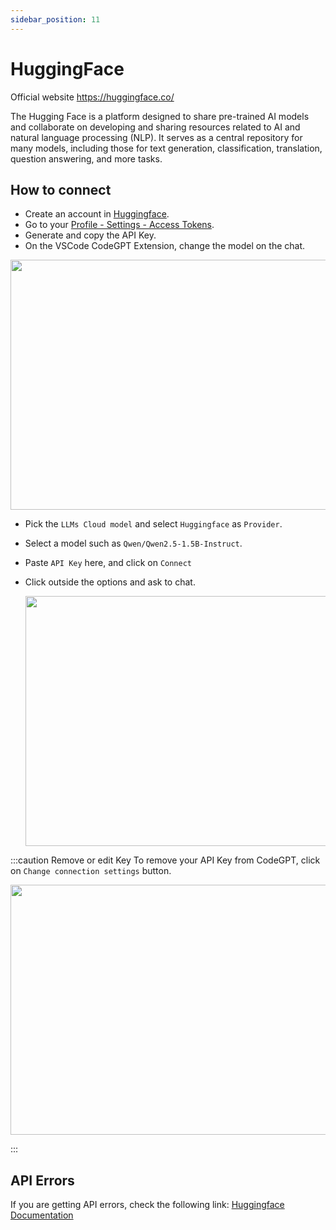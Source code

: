 ```yaml
---
sidebar_position: 11
---
```


# HuggingFace
Official website https://huggingface.co/

The Hugging Face is a platform designed to share pre-trained AI models and collaborate on developing and sharing resources related to AI and natural language processing (NLP). It serves as a central repository for many models, including those for text generation, classification, translation, question answering, and more tasks.

## How to connect
- Create an account in [Huggingface](https://huggingface.co/).
- Go to your [Profile - Settings - Access Tokens](https://huggingface.co/settings/tokens).
- Generate and copy the API Key.
- On the VSCode CodeGPT Extension, change the model on the chat.

<p align="center"><img width="550" height="400" src="https://github.com/user-attachments/assets/0a6791c5-bdf1-4410-a77a-4e9083993b7a"/></p>


- Pick the `LLMs Cloud model` and select `Huggingface` as `Provider`.
- Select a model such as `Qwen/Qwen2.5-1.5B-Instruct`.
- Paste `API Key` here, and click on `Connect`
- Click outside the options and ask to chat.

  <p align="center"><img width="550" height="400" src="https://github.com/user-attachments/assets/066c9009-af2e-4f33-ace7-e67c31a61cb1"/></p>

:::caution Remove or edit Key
To remove your API Key from CodeGPT, click on `Change connection settings` button.
 <p align="center"><img width="550" height="400" src="https://github.com/user-attachments/assets/1ee36e01-6eaf-44ce-b195-c8a5bef58c79"/></p>
:::


## API Errors
If you are getting API errors, check the following link: [Huggingface Documentation](https://huggingface.co/docs/inference-endpoints/index)

